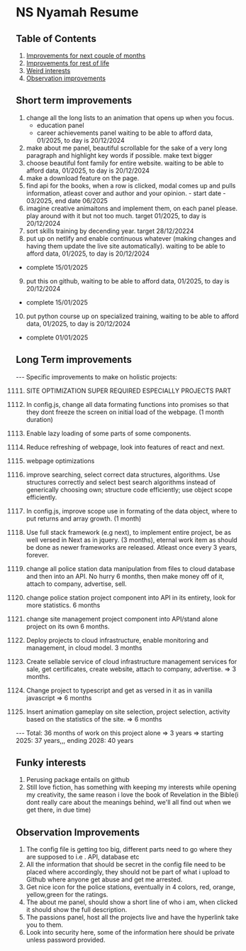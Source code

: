 # NS Nyamah Resume

## Table of Contents

1. [Improvements for next couple of months](#short-term-improvements)
1. [Improvements for rest of life](#long-term-improvements)
1. [Weird interests](#funky-interests)
1. [Observation improvements](#observation-improvements)

## Short term improvements

1. change all the long lists to an animation that opens up when you focus.
   - education panel
   - career achievements panel
     waiting to be able to afford data, 01/2025, to day is 20/12/2024
2. make about me panel, beautiful scrollable for the sake of a very long paragraph and highlight key words if possible. make text bigger
3. choose beautiful font family for entire website. waiting to be able to afford data, 01/2025, to day is 20/12/2024
4. make a download feature on the page.
5. find api for the books, when a row is clicked, modal comes up and pulls information, atleast cover and author and your opinion. - start date - 03/2025, end date 06/2025
6. imagine creative animaitons and implement them, on each panel please. play around with it but not too much. target 01/2025, to day is 20/12/2024
7. sort skills training by decending year. target 28/12/20224
8. put up on netlify and enable continuous whatever (making changes and having them update the live site automatically). waiting to be able to afford data, 01/2025, to day is 20/12/2024

- complete 15/01/2025

9. put this on github, waiting to be able to afford data, 01/2025, to day is 20/12/2024

- complete 15/01/2025

10. put python course up on specialized training, waiting to be able to afford data, 01/2025, to day is 20/12/2024

- complete 01/01/2025

## Long Term improvements

--- Specific improvements to make on holistic projects:

1111. SITE OPTIMIZATION SUPER REQUIRED ESPECIALLY PROJECTS PART

1. In config.js, change all data formating functions into promises so that they dont freeze the screen on initial load of the webpage. (1 month duration)
1. Enable lazy loading of some parts of some components.
1. Reduce refreshing of webpage, look into features of react and next.
1. webpage optimizations
1. improve searching, select correct data structures, algorithms. Use structures correctly and select best search algorithms instead of generically choosing own; structure code efficiently; use object scope efficiently.

1. In config.js, improve scope use in formating of the data object, where to put returns and array growth. (1 month)
1. Use full stack framework (e.g next), to implement entire project, be as well versed in Next as in jquery. (3 months), eternal work item as should be done as newer frameworks are released. Atleast once every 3 years, forever.
1. change all police station data manipulation from files to cloud database and then into an API. No hurry 6 months, then make money off of it, attach to company, advertise, sell.
1. change police station project component into API in its entirety, look for more statistics. 6 months
1. change site management project component into API/stand alone project on its own 6 months.
1. Deploy projects to cloud infrastructure, enable monitoring and management, in cloud model. 3 months
1. Create sellable service of cloud infrastructure management services for sale, get certificates, create website, attach to company, advertise. => 3 months.
1. Change project to typescript and get as versed in it as in vanilla javascript => 6 months
1. Insert animation gameplay on site selection, project selection, activity based on the statistics of the site. => 6 months

--- Total: 36 months of work on this project alone => 3 years => starting 2025: 37 years,,, ending 2028: 40 years

## Funky interests

1. Perusing package entails on github
2. Still love fiction, has something with keeping my interests while opening my creativity, the same reason i love the book of Revelation in the Bible(i dont really care about the meanings behind, we'll all find out when we get there, in due time)

## Observation Improvements

1. The config file is getting too big, different parts need to go where they are supposed to i.e . API, database etc
2. All the information that should be secret in the config file need to be placed where accordingly, they should not be part of what i upload to Github where anyone get abuse and get me arrested.
3. Get nice icon for the police stations, eventually in 4 colors, red, orange, yellow,green for the ratings.
4. The about me panel, should show a short line of who i am, when clicked it should show the full description.
5. The passions panel, host all the projects live and have the hyperlink take you to them.
6. Look into security here, some of the information here should be private unless password provided.

#
